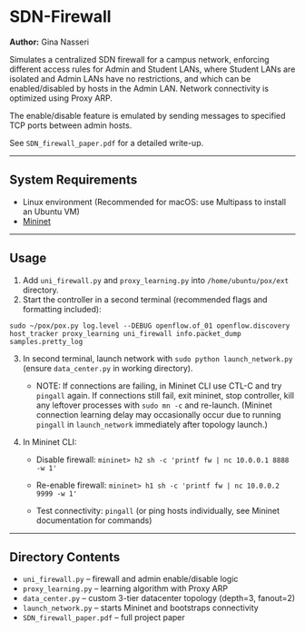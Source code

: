 # SDN-Firewall

**Author:** Gina Nasseri

Simulates a centralized SDN firewall for a campus network, enforcing different access rules for Admin and Student LANs, where Student LANs are isolated and Admin LANs have no restrictions, and which can be enabled/disabled by hosts in the Admin LAN. Network connectivity is optimized using Proxy ARP.  

The enable/disable feature is emulated by sending messages to specified TCP ports between admin hosts. 

See `SDN_firewall_paper.pdf` for a detailed write-up.
 
---

## System Requirements

* Linux environment (Recommended for macOS: use Multipass to install an Ubuntu VM)
* [Mininet](http://mininet.org/) 

---

## Usage 

1. Add `uni_firewall.py` and `proxy_learning.py` into `/home/ubuntu/pox/ext` directory.
2. Start the controller in a second terminal  (recommended flags and formatting included): 
```
sudo ~/pox/pox.py log.level --DEBUG openflow.of_01 openflow.discovery host_tracker proxy_learning uni_firewall info.packet_dump samples.pretty_log
```
3. In second terminal, launch network with `sudo python launch_network.py` (ensure `data_center.py` in working directory). 

    * NOTE: If connections are failing, in Mininet CLI use CTL-C and try `pingall` again. If connections still fail, exit mininet, stop controller, kill any leftover processes with `sudo mn -c` and re-launch. (Mininet connection learning delay may occasionally occur due to running `pingall` in `launch_network` immediately after topology launch.)  

4. In Mininet CLI: 

   * Disable firewall: `mininet> h2 sh -c 'printf fw | nc 10.0.0.1 8888 -w 1'`
     
   * Re-enable firewall: `mininet> h1 sh -c 'printf fw | nc 10.0.0.2 9999 -w 1'`

   * Test connectivity: `pingall` (or ping hosts individually, see Mininet documentation for commands)

---

## Directory Contents

* `uni_firewall.py` – firewall and admin enable/disable logic 
* `proxy_learning.py` – learning algorithm with Proxy ARP
* `data_center.py` – custom 3-tier datacenter topology (depth=3, fanout=2)
* `launch_network.py` – starts Mininet and bootstraps connectivity
* `SDN_firewall_paper.pdf` – full project paper

